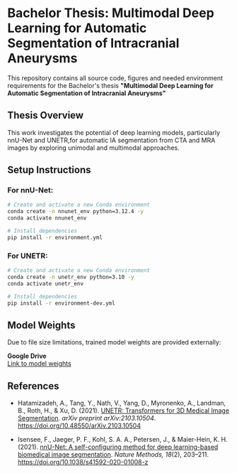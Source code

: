 # Bachelor Thesis: Multimodal Deep Learning for Automatic Segmentation of Intracranial Aneurysms

This repository contains all source code, figures and needed environment requirements for the Bachelor's thesis **"Multimodal Deep Learning for Automatic Segmentation of Intracranial Aneurysms"** 

## Thesis Overview

This work investigates the potential of deep learning models, particularly nnU-Net and UNETR,for automatic IA segmentation from CTA and MRA images by exploring unimodal and multimodal approaches.

## Setup Instructions
### For nnU-Net:

```bash
# Create and activate a new Conda environment
conda create -n nnunet_env python=3.12.4 -y
conda activate nnunet_env

# Install dependencies
pip install -r environment.yml
```
### For UNETR:
```bash
# Create and activate a new Conda environment
conda create -n unetr_env python=3.10 -y
conda activate unetr_env

# Install dependencies
pip install -r environment-dev.yml
```

## Model Weights
Due to file size limitations, trained model weights are provided externally:

**Google Drive**  
[Link to model weights](https://drive.google.com/drive/folders/18eRfRkyUcop7-Lu-25G0-qgmonbOwtwO?usp=sharing)

## References

- Hatamizadeh, A., Tang, Y., Nath, V., Yang, D., Myronenko, A., Landman, B., Roth, H., & Xu, D. (2021). [UNETR: Transformers for 3D Medical Image Segmentation](http://arxiv.org/abs/2103.10504). *arXiv preprint arXiv:2103.10504*. https://doi.org/10.48550/arXiv.2103.10504

- Isensee, F., Jaeger, P. F., Kohl, S. A. A., Petersen, J., & Maier-Hein, K. H. (2021). [nnU-Net: A self-configuring method for deep learning-based biomedical image segmentation](https://www.nature.com/articles/s41592-020-01008-z). *Nature Methods, 18*(2), 203–211. https://doi.org/10.1038/s41592-020-01008-z


